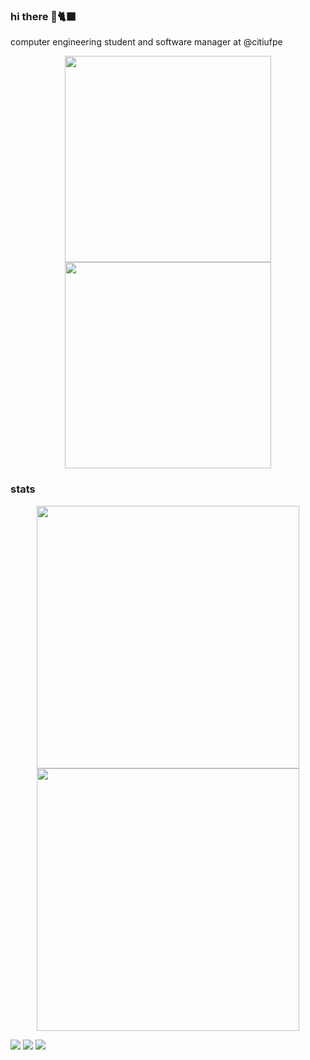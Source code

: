 ### hi there 🌈🐈‍⬛
<p>computer engineering student and software manager at @citiufpe </p>

<p align="center">
<a href="https://github.com/thaisnevest">
  <img width="330px" src="https://github-readme-stats.vercel.app/api/top-langs/?username=thaisnevest&hide_border=true&layout=compact&theme=github_dark"/>
  <img  width="330px" src="https://github.com/thaisnevest/thaisnevest/assets/56198772/9ead5599-6a7c-4502-afa2-4cc48f18f608"/>

</a>
</p>


### stats

<p align="center">
  <a href="https://github.com/thaisnevest">
    <img  width="420px" src="https://github-readme-stats.vercel.app/api?username=thaisnevest&show_icons=true&theme=dracula&hide_border=true" />
    <img  width="420px" src="https://github-readme-streak-stats.herokuapp.com/?user=thaisnevest&theme=dracula&hide_border=true&mode=weekly" />
  </a>
</p>


<div> 
  <a href="https://instagram.com/thaisnevest" target="_blank"><img src="https://img.shields.io/badge/-Instagram-%23E4405F?style=for-the-badge&logo=instagram&logoColor=white" target="_blank"></a>
  <a href = "mailto:thaisnevesst@gmail.com"><img src="https://img.shields.io/badge/-Gmail-%23333?style=for-the-badge&logo=gmail&logoColor=white" target="_blank"></a>
  <a href="https://www.linkedin.com/in/thaisnevest" target="_blank"><img src="https://img.shields.io/badge/-LinkedIn-%230077B5?style=for-the-badge&logo=linkedin&logoColor=white" target="_blank"></a>  
</div>
